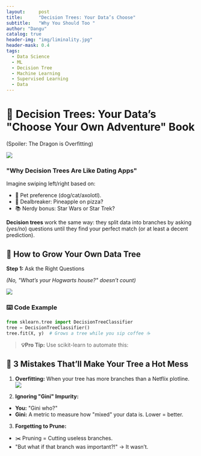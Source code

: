 ```yaml
---
layout:     post
title:      "Decision Trees: Your Data’s Choose" 
subtitle:   "Why You Should Too "
author: "Dangu"
catalog: true
header-img: "img/liminality.jpg"
header-mask: 0.4
tags:
  - Data Science
  - ML
  - Decision Tree
  - Machine Learning
  - Supervised Learning
  - Data
---
```




# 🌳 Decision Trees: Your Data’s "Choose Your Own Adventure" Book

(Spoiler: The Dragon is Overfitting)

![](https://media.giphy.com/media/1TgECF0mNVirC/giphy.gif?cid=790b76112qv5iw13hsnbfu8ktguh7231gw5y26eaotbcl3zt&ep=v1_gifs_search&rid=giphy.gif&ct=g)


### "Why Decision Trees Are Like Dating Apps"

Imagine swiping left/right based on:

- 🐶 Pet preference (dog/cat/axolotl).
- 🍕 Dealbreaker: Pineapple on pizza?
- 📚 Nerdy bonus: Star Wars or Star Trek?

**Decision trees** work the same way: they split data into branches by asking (_yes/no_) questions until they find your perfect match (or at least a decent prediction).

## 🌟 How to Grow Your Own Data Tree

**Step 1:** Ask the Right Questions

*(No, "What’s your Hogwarts house?" doesn’t count)*


![](https://previews.dropbox.com/p/thumb/ACnYFJxVOpkp_ZMXpJSIR5KY0v0FBNFWEuNTlB_-IiZJkmGzMcN_pDAxMOt5r6kGlj5MfeNDv2LmtSyNqHL1QyCdt5Gdjs4dHOyJ4R9eehJtMcqxsmDeumDIDG13NFHqE00A0ZC5bW173lyId1WeH3K9R5sTBZUwLKOhYP8TCUtxuXOvq1D4uUaiZC_edHrECo-0Q7XffeAEufbhH1W1PjirjqOPPw4Y87JIK3Eqdjs-HzUB4JRHkpJ_5wwY23n_wtmsOns2HxCCyUq-o0QkFWV2FdnUWPkaLtmDVqRcNNkHaeFfb4i7R_JaxLppjOqjWIg/p.png)


### ⌨️ Code Example

```python
from sklearn.tree import DecisionTreeClassifier
tree = DecisionTreeClassifier()
tree.fit(X, y)  # Grows a tree while you sip coffee ☕
```
> **💡Pro Tip:** Use scikit-learn to automate this:

## 🤦 3 Mistakes That’ll Make Your Tree a Hot Mess

1. **Overfitting:** When your tree has more branches than a Netflix plotline.
![](https://previews.dropbox.com/p/thumb/ACnsotRd8aa4ab0urDnvxduvNQXNDJ4MsiEZtE_4on9W4oOoOQ5NR_8xFYmytQVckgQ6fESWAh5G0q8xunr_sAZDnYuodkWErXcGONox1jR3dfdc89oEuilFCAq1IGdtuzk_swnlYpXdFgv3E9fdHOVvScPon_CL3c-iCG68Zjq-YKb3--kYnUO5fh1FppOkk618v0RKXVPlpHtJyzWhIPbYci1cyqlP4zVCt4FDX40_hV-nBA3xf2HKR81gK6cQhTWBW1EQogcuZTxhB-DsyPTtethuryMXvcsDqDjC2lp5oyK0MDdTSjkkGX9hNMeHfi4nO0JyebmLH7Yed7H42rzU/p.png)

2. **Ignoring "Gini" Impurity:**
- **You:** "Gini who?"
- **Gini:** A metric to measure how "mixed" your data is. Lower = better.

3. **Forgetting to Prune:**
- ✂️ Pruning = Cutting useless branches.
- "But what if that branch was important?!" → It wasn’t.
